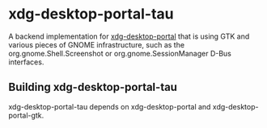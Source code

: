 # xdg-desktop-portal-tau

A backend implementation for [xdg-desktop-portal](http://github.com/flatpak/xdg-desktop-portal)
that is using GTK and various pieces of GNOME infrastructure, such as the
org.gnome.Shell.Screenshot or org.gnome.SessionManager D-Bus interfaces.

## Building xdg-desktop-portal-tau

xdg-desktop-portal-tau depends on xdg-desktop-portal and xdg-desktop-portal-gtk.
